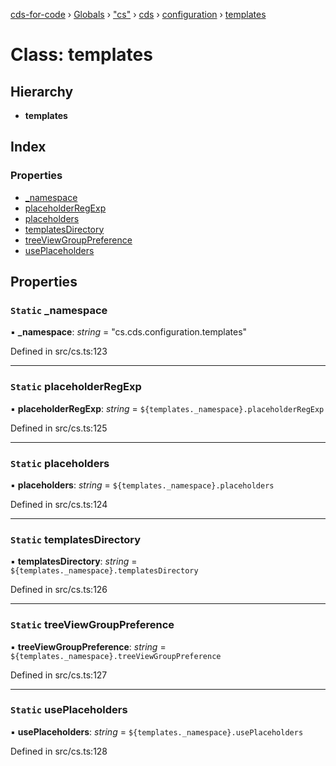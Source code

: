 [cds-for-code](../README.md) › [Globals](../globals.md) › ["cs"](../modules/_cs_.md) › [cds](../modules/_cs_.cds.md) › [configuration](../modules/_cs_.cds.configuration.md) › [templates](_cs_.cds.configuration.templates.md)

# Class: templates

## Hierarchy

* **templates**

## Index

### Properties

* [_namespace](_cs_.cds.configuration.templates.md#static-_namespace)
* [placeholderRegExp](_cs_.cds.configuration.templates.md#static-placeholderregexp)
* [placeholders](_cs_.cds.configuration.templates.md#static-placeholders)
* [templatesDirectory](_cs_.cds.configuration.templates.md#static-templatesdirectory)
* [treeViewGroupPreference](_cs_.cds.configuration.templates.md#static-treeviewgrouppreference)
* [usePlaceholders](_cs_.cds.configuration.templates.md#static-useplaceholders)

## Properties

### `Static` _namespace

▪ **_namespace**: *string* = "cs.cds.configuration.templates"

Defined in src/cs.ts:123

___

### `Static` placeholderRegExp

▪ **placeholderRegExp**: *string* = `${templates._namespace}.placeholderRegExp`

Defined in src/cs.ts:125

___

### `Static` placeholders

▪ **placeholders**: *string* = `${templates._namespace}.placeholders`

Defined in src/cs.ts:124

___

### `Static` templatesDirectory

▪ **templatesDirectory**: *string* = `${templates._namespace}.templatesDirectory`

Defined in src/cs.ts:126

___

### `Static` treeViewGroupPreference

▪ **treeViewGroupPreference**: *string* = `${templates._namespace}.treeViewGroupPreference`

Defined in src/cs.ts:127

___

### `Static` usePlaceholders

▪ **usePlaceholders**: *string* = `${templates._namespace}.usePlaceholders`

Defined in src/cs.ts:128
